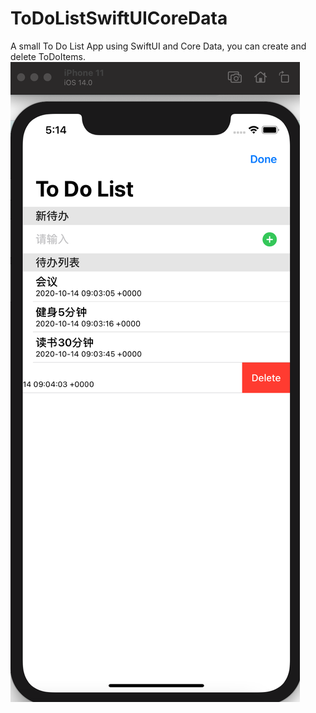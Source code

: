 # ToDoListSwiftUICoreData
A small To Do List App using SwiftUI and Core Data, you can create and delete ToDoItems.
![App Main Scene](https://github.com/gloriousknight/ToDoListSwiftUICoreData/blob/main/ToDoCoreData/ContentView.png)

